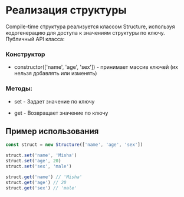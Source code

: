 # Реализация структуры

Compile-time структура реализуется классом Structure, используя кодогенерацию для доступа к значениям структуры по ключу. Публичный API класса:

### Конструктор

- constructor(['name', 'age', 'sex']) - принимает массив ключей (их нельзя добавлять или изменять)

### Методы:

- set - Задает значение по ключу

- get - Возвращает значение по ключу

## Пример использования

```js
const struct = new Structure(['name', 'age', 'sex'])

struct.set('name', 'Misha')
struct.set('age', 20)
struct.set('sex', 'male')

struct.get('name') // 'Misha'
struct.get('age') // 20
struct.get('sex') // 'male'
```